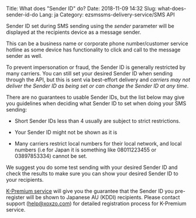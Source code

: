 Title: What does "Sender ID" do?
Date: 2018-11-09 14:32
Slug: what-does-sender-id-do
Lang: ja
Category: ezsmssms-delivery-service/SMS API

Sender ID set during SMS sending using the *sender* parameter will be displayed at the recipients device as a message sender.

This can be a business name or corporate phone number/customer service hotline as some device has functionality to click and call to the message sender as well. 

To prevent impersonation or fraud, the Sender ID is generally restricted by many carriers. You can still set your desired Sender ID when sending through the API, but this is sent via best-effort delivery and *carriers may not deliver the Sender ID as being set or can change the Sender ID at any time*.

There are no guarantees to usable Sender IDs, but the list below may give you guidelines when deciding what Sender ID to set when doing your SMS sending:

* Short Sender IDs less than 4 usually are subject to strict restrictions.

* Your Sender ID might not be shown as it is

* Many carriers restrict local numbers for their local network, and local numbers (i.e for Japan it is something like 08011223455 or 03897853334) cannot be set.

We suggest you do some test sending with your desired Sender ID and check the results to make sure you can show your desired Sender ID to your recipients.

[K-Premium service](https://www.xoxzo.com/en/about/sms-api/#k-premium) will give you the guarantee that the Sender ID you pre-register will be shown to Japanese AU (KDDI) recipients. Please contact support (help@xoxzo.com) for detailed registration process for K-Premium service.

